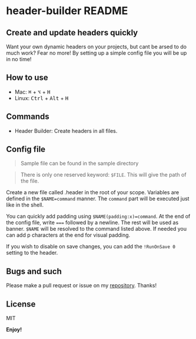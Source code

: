 # header-builder README

## Create and update headers quickly
Want your own dynamic headers on your projects, but cant be arsed to do much work? Fear no more! By setting up a simple config file you will be up in no time!

## How to use
- Mac: <kbd>⌘</kbd> + <kbd>⌥</kbd> + <kbd>H</kbd>
- Linux: <kbd>Ctrl</kbd> + <kbd>Alt</kbd> + <kbd>H</kbd>

## Commands
- Header Builder: Create headers in all files.

## Config file
> Sample file can be found in the sample directory

> There is only one reserved keyword: `$FILE`. This will give the path of the file.

Create a new file called .header in the root of your scope. Variables are defined in the `$NAME=command` manner. The `command` part will be executed just like in the shell.

You can quickly add padding using `$NAME(padding:x)=command`. At the end of the config file, write `===` followed by a newline. The rest will be used as banner. `$NAME` will be resolved to the command listed above. If needed you can add p characters at the end for visual padding.

If you wish to disable on save changes, you can add the `!RunOnSave 0` setting to the header.



## Bugs and such
Please make a pull request or issue on my [repository](https://github.com/Alpha1337k/header-builder). Thanks!

## License
MIT

**Enjoy!**
